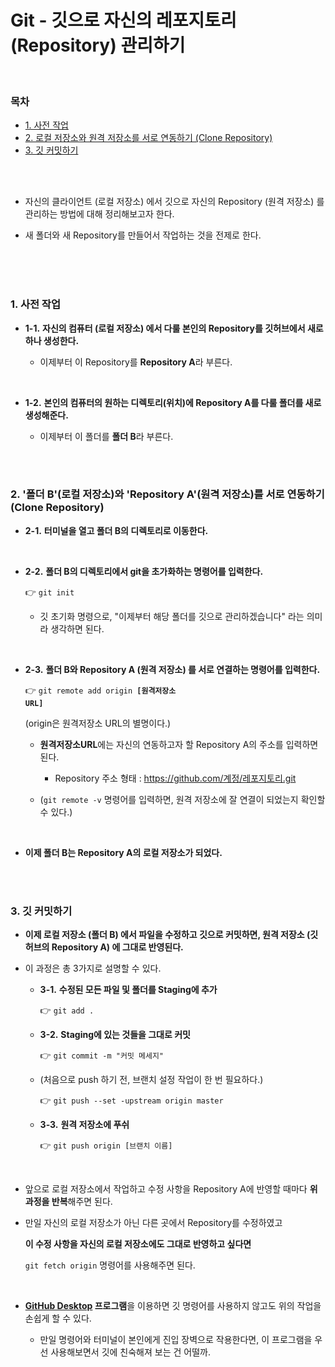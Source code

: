 # Git - 깃으로 자신의 레포지토리 (Repository) 관리하기

<br/>

### 목차

- <a href="https://github.com/SangYoonLee1231/TIL/blob/main/Git/git_manage_my_repository.md#1-%EC%82%AC%EC%A0%84-%EC%9E%91%EC%97%85">1. 사전 작업</a>
- <a href="https://github.com/SangYoonLee1231/TIL/blob/main/Git/git_manage_my_repository.md#2-%ED%8F%B4%EB%8D%94-b%EB%A1%9C%EC%BB%AC-%EC%A0%80%EC%9E%A5%EC%86%8C%EC%99%80-repository-a%EC%9B%90%EA%B2%A9-%EC%A0%80%EC%9E%A5%EC%86%8C%EB%A5%BC-%EC%84%9C%EB%A1%9C-%EC%97%B0%EB%8F%99%ED%95%98%EA%B8%B0-clone-repository">2. 로컬 저장소와 원격 저장소를 서로 연동하기 (Clone Repository)</a>
- <a href="https://github.com/SangYoonLee1231/TIL/blob/main/Git/git_manage_my_repository.md#3-%EA%B9%83-%EC%BB%A4%EB%B0%8B%ED%95%98%EA%B8%B0">3. 깃 커밋하기</a>

<br/><br/>

- 자신의 클라이언트 (로컬 저장소) 에서 깃으로 자신의 Repository (원격 저장소) 를 관리하는 방법에 대해 정리해보고자 한다.

- 새 폴더와 새 Repository를 만들어서 작업하는 것을 전제로 한다.

<br/><br/><br/>

### 1. 사전 작업

- <strong>1-1.</strong> <strong>자신의 컴퓨터 (로컬 저장소) 에서 다룰 본인의 Repository를 깃허브에서 새로 하나 생성한다.</strong>

  - 이제부터 이 Repository를 <strong>Repository A</strong>라 부른다.

<br/>

- <strong>1-2.</strong> <strong>본인의 컴퓨터의 원하는 디렉토리(위치)에 Repository A를 다룰 폴더를 새로 생성해준다.</strong>

  - 이제부터 이 폴더를 <strong>폴더 B</strong>라 부른다.

<br/><br/>

### 2. '폴더 B'(로컬 저장소)와 'Repository A'(원격 저장소)를 서로 연동하기 (Clone Repository)

- <strong>2-1.</strong> <strong>터미널을 열고 폴더 B의 디렉토리로 이동한다.</strong>

<br/>

- <strong>2-2.</strong> <strong>폴더 B의 디렉토리에서 git을 초가화하는 명령어를 입력한다.</strong>

  👉 <code>git init</code>

  - 깃 초기화 명령으로, "이제부터 해당 폴더를 깃으로 관리하겠습니다" 라는 의미라 생각하면 된다.

<br/>

- <strong>2-3.</strong> <strong>폴더 B와 Repository A (원격 저장소) 를 서로 연결하는 명령어를 입력한다.</strong>

  👉 <code>git remote add origin <strong>[원격저장소 URL]</strong></code>

  (origin은 원격저장소 URL의 별명이다.)

  - <strong>원격저장소URL</strong>에는 자신의 연동하고자 할 Repository A의 주소를 입력하면 된다.

    - Repository 주소 형태 : https://github.com/계정/레포지토리.git

  - (<code>git remote -v</code> 명령어를 입력하면, 원격 저장소에 잘 연결이 되었는지 확인할 수 있다.)

<br/>

- <strong>이제 폴더 B는 Repository A의 로컬 저장소가 되었다.</strong>

<br/><br/>

### 3. 깃 커밋하기

- <strong>이제 로컬 저장소 (폴더 B) 에서 파일을 수정하고 깃으로 커밋하면, 원격 저장소 (깃허브의 Repository A) 에 그대로 반영된다.</strong>

- 이 과정은 총 3가지로 설명할 수 있다.

  - <strong>3-1.</strong> <strong>수정된 모든 파일 및 폴더를 Staging에 추가</strong>

    👉 <code>git add .</code>

  - <strong>3-2.</strong> <strong>Staging에 있는 것들을 그대로 커밋</strong>

    👉 <code>git commit -m "커밋 메세지"</code>

  - (처음으로 push 하기 전, 브랜치 설정 작업이 한 번 필요하다.)

    👉 <code>git push --set -upstream origin master</code>

  - <strong>3-3.</strong> <strong>원격 저장소에 푸쉬</strong>

    👉 <code>git push origin [브랜치 이름]</code>

<br/>

- 앞으로 로컬 저장소에서 작업하고 수정 사항을 Repository A에 반영할 때마다 <strong>위 과정을 반복</strong>해주면 된다.

- 만일 자신의 로컬 저장소가 아닌 다른 곳에서 Repository를 수정하였고

  <strong>이 수정 사항을 자신의 로컬 저장소에도 그대로 반영하고 싶다면</strong>

  <code>git fetch origin</code> 명령어를 사용해주면 된다.

<br/>

- <strong><a href="https://desktop.github.com/">GitHub Desktop</a> 프로그램</strong>을 이용하면 깃 명령어를 사용하지 않고도 위의 작업을 손쉽게 할 수 있다.

  - 만일 명령어와 터미널이 본인에게 진입 장벽으로 작용한다면, 이 프로그램을 우선 사용해보면서 깃에 친숙해져 보는 건 어떨까.
